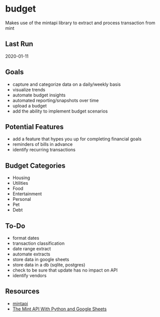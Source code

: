 # budget
Makes use of the mintapi library to extract and process transaction from mint

## Last Run
2020-01-11

## Goals
* capture and categorize data on a daily/weekly basis
* visualize trends
* automate budget insights
* automated reporting/snapshots over time
* upload a budget
* add the ability to implement budget scenarios
  
## Potential Features
* add a feature that hypes you up for completing financial goals
* reminders of bills in advance
* identify recurring transactions

## Budget Categories
* Housing
* Utilities
* Food
* Entertainment
* Personal
* Pet
* Debt

## To-Do
* format dates
* transaction classification
* date range extract
* automate extracts
* store data in google sheets
* store data in a db (sqlite, postgres)
* check to be sure that update has no impact on API
* identify vendors

## Resources
* [mintapi](https://github.com/mrooney/mintapi)
* [The Mint API With Python and Google Sheets](https://levelup.gitconnected.com/the-mint-api-with-python-and-google-sheets-311b61379d4c)